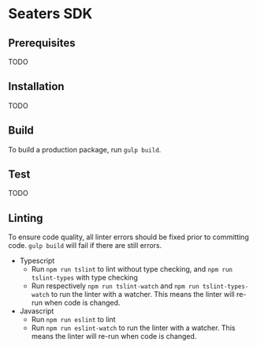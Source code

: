 # Seaters SDK

## Prerequisites

TODO

## Installation

TODO

## Build

To build a production package, run `gulp build`.

## Test

TODO

## Linting

To ensure code quality, all linter errors should be fixed prior to committing code.
`gulp build` will fail if there are still errors.

- Typescript
  - Run `npm run tslint` to lint without type checking, and `npm run tslint-types` with type checking
  - Run respectively `npm run tslint-watch` and `npm run tslint-types-watch` to run the linter with a watcher. This means the linter will re-run when code is changed.
- Javascript
  - Run `npm run eslint` to lint
  - Run `npm run eslint-watch` to run the linter with a watcher. This means the linter will re-run when code is changed.

